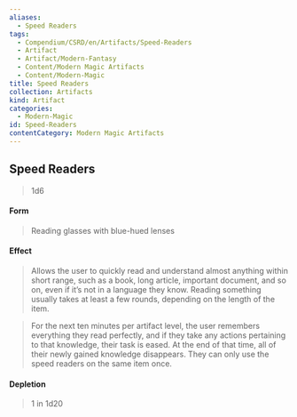 ```yaml
---
aliases:
  - Speed Readers
tags:
  - Compendium/CSRD/en/Artifacts/Speed-Readers
  - Artifact
  - Artifact/Modern-Fantasy
  - Content/Modern Magic Artifacts
  - Content/Modern-Magic
title: Speed Readers
collection: Artifacts
kind: Artifact
categories:
  - Modern-Magic
id: Speed-Readers
contentCategory: Modern Magic Artifacts
---
```

## Speed Readers  
  
>1d6  
#### Form  
>Reading glasses with blue-hued lenses   
#### Effect  
>Allows the user to quickly read and understand almost anything within short range, such as a book, long article, important document, and so on, even if it’s not in a language they know. Reading something usually takes at least a few rounds, depending on the length of the item.   
>  
>For the next ten minutes per artifact level, the user remembers everything they read perfectly, and if they take any actions pertaining to that knowledge, their task is eased. At the end of that time, all of their newly gained knowledge disappears. They can only use the speed readers on the same item once.   
  
#### Depletion   
>1 in 1d20
